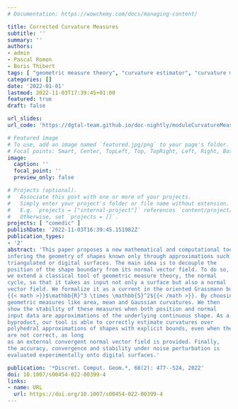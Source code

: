```yaml
---
# Documentation: https://wowchemy.com/docs/managing-content/

title: Corrected Curvature Measures
subtitle: ''
summary: ''
authors:
- admin
- Pascal Romon
- Boris Thibert
tags: [ "geometric measure theory", "curvature estimator", "curvature measures", "digital geometry", "digital surface", "polgonal mesh", "discrete geometric estimator", "3D", "multigrid convergence" ]
categories: []
date: '2022-01-01'
lastmod: 2022-11-03T17:39:45+01:00
featured: true
draft: false

url_slides: 
url_code: 'https://dgtal-team.github.io/doc-nightly/moduleCurvatureMeasures.html'

# Featured image
# To use, add an image named `featured.jpg/png` to your page's folder.
# Focal points: Smart, Center, TopLeft, Top, TopRight, Left, Right, BottomLeft, Bottom, BottomRight.
image:
  caption: ''
  focal_point: ''
  preview_only: false

# Projects (optional).
#   Associate this post with one or more of your projects.
#   Simply enter your project's folder or file name without extension.
#   E.g. `projects = ["internal-project"]` references `content/project/deep-learning/index.md`.
#   Otherwise, set `projects = []`.
projects: [ "comedic" ]
publishDate: '2022-11-03T16:39:45.151982Z'
publication_types:
- '2'
abstract: 'This paper proposes a new mathematical and computational tool for
infering the geometry of shapes known only through approximations such as
triangulated or digital surfaces. The main idea is to decouple the
position of the shape boundary from its normal vector field. To do so,
we extend a classical tool of geometric measure theory, the normal
cycle, so that it takes as input not only a surface but also a normal
vector field. We formalize it as a current in the oriented Grassmann bundle
{{< math >}}$\mathbb{R}^3 \times \mathbb{S}^2${{< /math >}}. By choosing adequate differential forms, we define
geometric measures like area, mean and Gaussian curvatures. We then
show the stability of these measures when both position and normal
input data are approximations of the underlying continuous shape. As a
byproduct, our tool is able to correctly estimate curvatures over
polyhedral approximations of shapes with explicit bounds, even when their natural normal
are not correct, as long
as an external convergent normal vector field is provided. Finally,
the accuracy, convergence and stability under noise perturbation is
evaluated experimentally onto digital surfaces.'

publication: '*Discret. Comput. Geom.*, 68(2): 477--524, 2022'
doi: 10.1007/s00454-022-00399-4
links:
- name: URL
  url: https://doi.org/10.1007/s00454-022-00399-4
---
```

